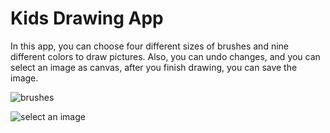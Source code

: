 # Kids Drawing App  
In this app, you can choose four different sizes of brushes and nine different colors to draw pictures. Also, you can undo changes, and you can select an image as canvas, after you finish drawing, you can save the image.  

![brushes](https://github.com/ConnorWuProjects/KidsDrawingApp/blob/master/screenshots/brushes.png?raw=true)
      
![select an image](https://github.com/ConnorWuProjects/KidsDrawingApp/blob/master/screenshots/select%20an%20image.png?raw=true)    

